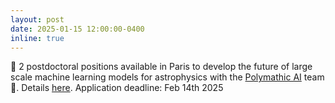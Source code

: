 ```yaml
---
layout: post
date: 2025-01-15 12:00:00-0400
inline: true
---
```


:loudspeaker: 2 postdoctoral positions available in Paris to develop the future of large scale machine learning models for astrophysics with the [Polymathic AI](https://polymathic-ai.org/) team :rocket:. Details [here](https://www.cosmostat.org/wp-content/uploads/2025/01/Polymathic-Postdoctoral-Positions-at-CEA-Paris-Saclay-1.pdf). Application deadline: Feb 14th 2025